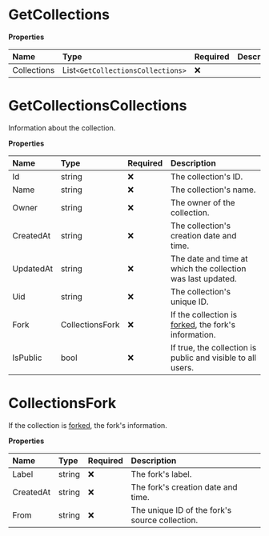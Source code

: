 # GetCollections

**Properties**

| Name        | Type                              | Required | Description |
| :---------- | :-------------------------------- | :------- | :---------- |
| Collections | List`<GetCollectionsCollections>` | ❌       |             |

# GetCollectionsCollections

Information about the collection.

**Properties**

| Name      | Type            | Required | Description                                                                                                                                                  |
| :-------- | :-------------- | :------- | :----------------------------------------------------------------------------------------------------------------------------------------------------------- |
| Id        | string          | ❌       | The collection's ID.                                                                                                                                         |
| Name      | string          | ❌       | The collection's name.                                                                                                                                       |
| Owner     | string          | ❌       | The owner of the collection.                                                                                                                                 |
| CreatedAt | string          | ❌       | The collection's creation date and time.                                                                                                                     |
| UpdatedAt | string          | ❌       | The date and time at which the collection was last updated.                                                                                                  |
| Uid       | string          | ❌       | The collection's unique ID.                                                                                                                                  |
| Fork      | CollectionsFork | ❌       | If the collection is [forked](https://learning.postman.com/docs/collaborating-in-postman/version-control/#forking-postman-entities), the fork's information. |
| IsPublic  | bool            | ❌       | If true, the collection is public and visible to all users.                                                                                                  |

# CollectionsFork

If the collection is [forked](https://learning.postman.com/docs/collaborating-in-postman/version-control/#forking-postman-entities), the fork's information.

**Properties**

| Name      | Type   | Required | Description                                    |
| :-------- | :----- | :------- | :--------------------------------------------- |
| Label     | string | ❌       | The fork's label.                              |
| CreatedAt | string | ❌       | The fork's creation date and time.             |
| From      | string | ❌       | The unique ID of the fork's source collection. |

<!-- This file was generated by liblab | https://liblab.com/ -->
